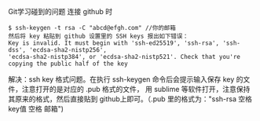 Git学习碰到的问题
连接 github 时
```
$ ssh-keygen -t rsa -C "abcd@efgh.com" //你的邮箱
然后将 key 粘贴到 github 设置里的 SSH keys 报出如下错误：
Key is invalid. It must begin with 'ssh-ed25519', 'ssh-rsa', 'ssh-dss', 'ecdsa-sha2-nistp256', 
'ecdsa-sha2-nistp384', or 'ecdsa-sha2-nistp521'. Check that you're copying the public half of the key
```
解决：ssh key 格式问题。在执行 ssh-keygen 命令后会提示输入保存 key 的文件，注意打开的是对应的 .pub 格式的文件，
用 sublime 等软件打开，注意保持其原来的格式，然后直接贴到 github上即可。（.pub 里的格式为："ssh-rsa 空格 key值 空格 邮箱")

